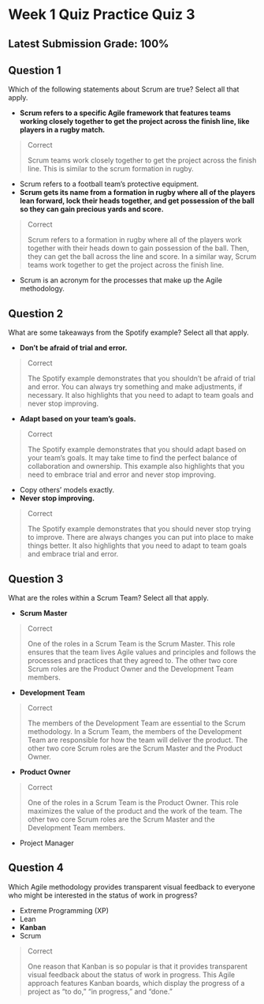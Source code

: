 # Week 1 Quiz Practice Quiz 3
## Latest Submission Grade: 100%

## Question 1
Which of the following statements about Scrum are true? Select all that apply.
* **Scrum refers to a specific Agile framework that features teams working closely together to get the project across the finish line, like players in a rugby match.**
> Correct
> 
> Scrum teams work closely together to get the project across the finish line. This is similar to the scrum formation in rugby.
* Scrum refers to a football team’s protective equipment.
* **Scrum gets its name from a formation in rugby where all of the players lean forward, lock their heads together, and get possession of the ball so they can gain precious yards and score.**
> Correct
> 
> Scrum refers to a formation in rugby where all of the players work together with their heads down to gain possession of the ball. Then, they can get the ball across the line and score. In a similar way, Scrum teams work together to get the project across the finish line.
* Scrum is an acronym for the processes that make up the Agile methodology.

## Question 2
What are some takeaways from the Spotify example? Select all that apply.
* **Don’t be afraid of trial and error.**
> Correct
>
> The Spotify example demonstrates that you shouldn’t be afraid of trial and error. You can always try something and make adjustments, if necessary. It also highlights that you need to adapt to team goals and never stop improving.
* **Adapt based on your team’s goals.**
> Correct
> 
> The Spotify example demonstrates that you should adapt based on your team’s goals. It may take time to find the perfect balance of collaboration and ownership. This example also highlights that you need to embrace trial and error and never stop improving.
* Copy others’ models exactly.
* **Never stop improving.**
> Correct
>
> The Spotify example demonstrates that you should never stop trying to improve. There are always changes you can put into place to make things better. It also highlights that you need to adapt to team goals and embrace trial and error.

## Question 3
What are the roles within a Scrum Team? Select all that apply.
* **Scrum Master**
> Correct
>
> One of the roles in a Scrum Team is the Scrum Master. This role ensures that the team lives Agile values and principles and follows the processes and practices that they agreed to. The other two core Scrum roles are the Product Owner and the Development Team members.
* **Development Team**
> Correct
> 
> The members of the Development Team are essential to the Scrum methodology. In a Scrum Team, the members of the Development Team are responsible for how the team will deliver the product. The other two core Scrum roles are the Scrum Master and the Product Owner.
* **Product Owner**
> Correct
> 
> One of the roles in a Scrum Team is the Product Owner. This role maximizes the value of the product and the work of the team. The other two core Scrum roles are the Scrum Master and the Development Team members.
* Project Manager

## Question 4
Which Agile methodology provides transparent visual feedback to everyone who might be interested in the status of work in progress? 
* Extreme Programming (XP)
* Lean
* **Kanban**
* Scrum
> Correct
> 
> One reason that Kanban is so popular is that it provides transparent visual feedback about the status of work in progress. This Agile approach features Kanban boards, which display the progress of a project as “to do,” “in progress,” and “done.”
